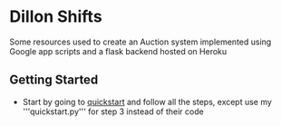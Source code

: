 # Dillon Shifts

Some resources used to create an Auction system implemented using Google app scripts and a flask backend hosted on Heroku

## Getting Started

* Start by going to [quickstart](https://developers.google.com/apps-script/api/quickstart/python) and follow all the steps, except use my '''quickstart.py''' for step 3 instead of their code
